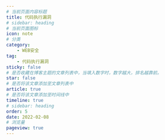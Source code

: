 ```yaml
---
# 当前页面内容标题
title: 代码执行漏洞
# sidebar: heading
# 当前页面图标
icon: note
# 分类
category:
    - WEB安全
tag:
    - 代码执行漏洞
sticky: false
# 是否收藏在博客主题的文章列表中，当填入数字时，数字越大，排名越靠前。
star: false
# 是否将该文章添加至文章列表中
article: true
# 是否将该文章添加至时间线中
timeline: true
# sidebar: heading
order: 5
date: 2022-02-08
# 浏览量
pageview: true
---
```



